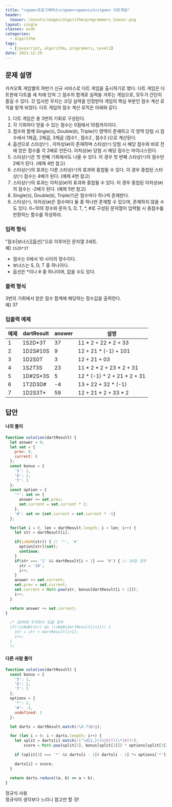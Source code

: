 ```yaml
---
title: "<span>프로그래머스</span><span>Lv1</span> 다트게임"
header:
  teaser: /assets/images/algorithm/programmers_teaser.png
layout: single
classes: wide
categories:
  - algorithm
tags:
  - [javascript, algorithm, programers, Level1]
date: 2021-12-29
---
```


## 문제 설명
카카오톡 게임별의 하반기 신규 서비스로 다트 게임을 출시하기로 했다. 다트 게임은 다트판에 다트를 세 차례 던져 그 점수의 합계로 실력을 겨루는 게임으로, 모두가 간단히 즐길 수 있다.
갓 입사한 무지는 코딩 실력을 인정받아 게임의 핵심 부분인 점수 계산 로직을 맡게 되었다. 다트 게임의 점수 계산 로직은 아래와 같다.
1. 다트 게임은 총 3번의 기회로 구성된다.
1. 각 기회마다 얻을 수 있는 점수는 0점에서 10점까지이다.
1. 점수와 함께 Single(`S`), Double(`D`), Triple(`T`) 영역이 존재하고 각 영역 당첨 시 점수에서 1제곱, 2제곱, 3제곱 (점수1 , 점수2 , 점수3 )으로 계산된다.
1. 옵션으로 스타상(`*`) , 아차상(`#`)이 존재하며 스타상(`*`) 당첨 시 해당 점수와 바로 전에 얻은 점수를 각 2배로 만든다. 아차상(`#`) 당첨 시 해당 점수는 마이너스된다.
1. 스타상(`*`)은 첫 번째 기회에서도 나올 수 있다. 이 경우 첫 번째 스타상(`*`)의 점수만 2배가 된다. (예제 4번 참고)
1. 스타상(`*`)의 효과는 다른 스타상(`*`)의 효과와 중첩될 수 있다. 이 경우 중첩된 스타상(`*`) 점수는 4배가 된다. (예제 4번 참고)
1. 스타상(`*`)의 효과는 아차상(`#`)의 효과와 중첩될 수 있다. 이 경우 중첩된 아차상(`#`)의 점수는 -2배가 된다. (예제 5번 참고)
1. Single(`S`), Double(`D`), Triple(`T`)은 점수마다 하나씩 존재한다.
1. 스타상(`*`), 아차상(`#`)은 점수마다 둘 중 하나만 존재할 수 있으며, 존재하지 않을 수도 있다.
0~10의 정수와 문자 S, D, T, *, #로 구성된 문자열이 입력될 시 총점수를 반환하는 함수를 작성하라.

### 입력 형식
"점수|보너스|\[옵션\]"으로 이루어진 문자열 3세트.  
예) `1S2D*3T`
* 점수는 0에서 10 사이의 정수이다.
* 보너스는 S, D, T 중 하나이다.
* 옵선은 *이나 # 중 하나이며, 없을 수도 있다.

### 출력 형식
3번의 기회에서 얻은 점수 합계에 해당하는 정수값을 출력한다.  
예) 37

### 입출력 예제

|예제|dartResult|answer|설명|
|-|-|-|-|
|1|1S2D*3T|37|11 * 2 + 22 * 2 + 33|
|2|1D2S#10S|9|12 + 21 * (-1) + 101|
|3|1D2S0T|3|12 + 21 + 03|
|4|1S*2T*3S|23|11 * 2 * 2 + 23 * 2 + 31|
|5|1D#2S*3S|5|12 * (-1) * 2 + 21 * 2 + 31|
|6|1T2D3D#|-4|13 + 22 + 32 * (-1)|
|7|1D2S3T*|59|12 + 21 * 2 + 33 * 2|

## 답안
#### 나의 풀이
```javascript
function solution(dartResult) {
  let answer = 0;
  let set = {
    prev: 0,
    current: 0
  };
  const bonus = {
    'S': 1,
    'D': 2,
    'T': 3
  };
  const option = {
    '*': set => {
      answer += set.prev;
      set.current = set.current * 2;
    },
    '#': set => {set.current = set.current * -1}
  };

  for(let i = 0, len = dartResult.length; i < len; i++) {
    let str = dartResult[i];

    if(isNaN(str)) { // '*', '#'
      option[str](set);
      continue;
    }
    if(str === '1' && dartResult[i + 1] === '0') { // 10일 경우
      str = '10';
      i++;
    }
    answer += set.current;
    set.prev = set.current;
    set.current = Math.pow(str, bonus[dartResult[i + 1]]);
    i++;
  }

  return answer += set.current;
}

  /* 10외에 두자릿수 있을 경우
  if(!isNaN(str) && !isNaN(dartResult[i+1])) {
    str = str + dartResult[i+1];
    i++;
  }
  */
```

#### 다른 사람 풀이
```javascript
function solution(dartResult) {
  const bonus = {
    'S': 1,
    'D': 2,
    'T': 3
  },
  options = {
    '*': 2,
    '#': -1,
    undefined: 1
  };

  let darts = dartResult.match(/\d.?\D/g);

  for (let i = 0; i < darts.length; i++) {
    let split = darts[i].match(/(^\d{1,})(S|D|T)(\*|#)?/),
        score = Math.pow(split[1], bonus[split[2]]) * options[split[3]];

    if (split[3] === '*' && darts[i - 1]) darts[i - 1] *= options['*'];

    darts[i] = score;
  }

  return darts.reduce((a, b) => a + b);
}
```
정규식 사용  
정규식이 생각보다 느리니 참고만 할 것!